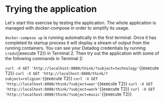 # Trying the application
Let's start this exercise by testing the application. The whole application is managed with docker-compose in order to simplify its usage.

`docker-compose up` is running automatically in the first terminal. Once it has completed its startup process it will display a stream of output from the running containers. You can see your Datadog credentials by running `creds`{{execute T2}} in Terminal 2. Then try out the application with some of the following commands in Terminal 2:

`curl -X GET 'http://localhost:8080/think/?subject=technology'`{{execute T2}}
`curl -X GET 'http://localhost:8080/think/?subject=religion'`{{execute T2}}
`curl -X GET 'http://localhost:8080/think/?subject=war'`{{execute T2}}
`curl -X GET 'http://localhost:8080/think/?subject=work'`{{execute T2}}
`curl -X GET 'http://localhost:8080/think/?subject=music'`{{execute T2}}

